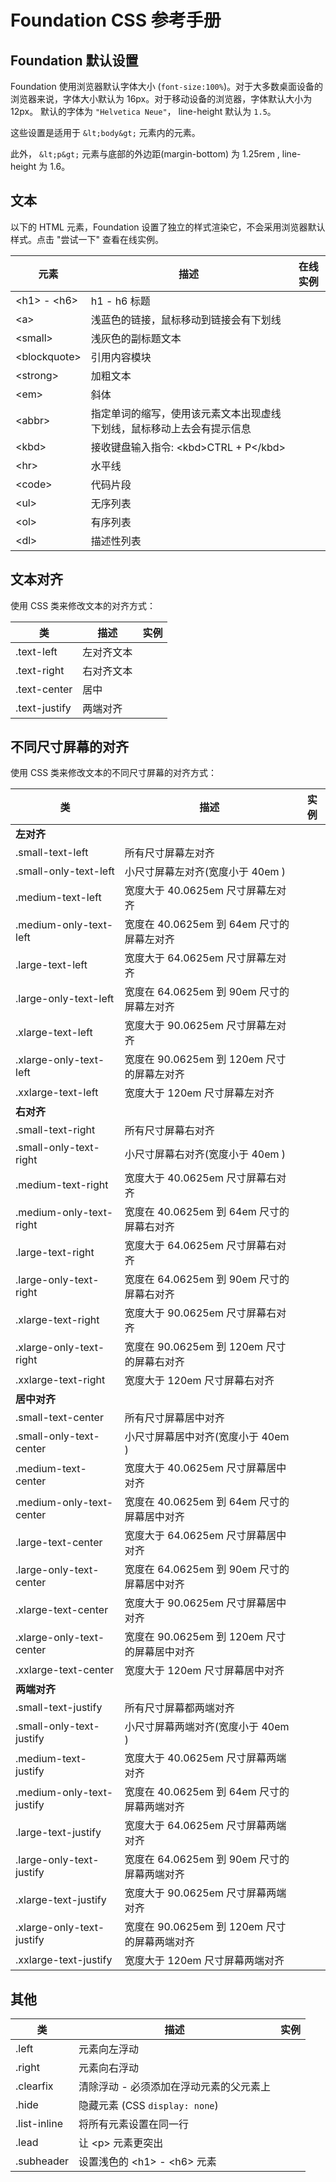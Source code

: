 # Foundation CSS 参考手册

## Foundation 默认设置

Foundation 使用浏览器默认字体大小 (`font-size:100%`)。对于大多数桌面设备的浏览器来说，字体大小默认为 16px。对于移动设备的浏览器，字体默认大小为 12px。 默认的字体为 `"Helvetica Neue"`， line-height 默认为 `1.5`。

这些设置是适用于 `&lt;body&gt;` 元素内的元素。

此外， `&lt;p&gt;` 元素与底部的外边距(margin-bottom) 为 1.25rem , line-height 为 1.6。

## 文本

以下的 HTML 元素，Foundation 设置了独立的样式渲染它，不会采用浏览器默认样式。点击 "尝试一下" 查看在线实例。

| 元素 | 描述 | 在线实例 |
| --- | --- | --- |
| &lt;h1&gt; - &lt;h6&gt; | h1 - h6 标题 |
| &lt;a&gt; | 浅蓝色的链接，鼠标移动到链接会有下划线 |
| &lt;small&gt; | 浅灰色的副标题文本 |
| &lt;blockquote&gt; | 引用内容模块 |
| &lt;strong&gt; | 加粗文本 |
| &lt;em&gt; | 斜体 |
| &lt;abbr&gt; | 指定单词的缩写，使用该元素文本出现虚线下划线，鼠标移动上去会有提示信息 |
| &lt;kbd&gt; | 接收键盘输入指令: &lt;kbd&gt;CTRL + P&lt;/kbd&gt; |
| &lt;hr&gt; | 水平线 |
| &lt;code&gt; | 代码片段 |
| &lt;ul&gt; | 无序列表 |
| &lt;ol&gt; | 有序列表 |
| &lt;dl&gt; | 描述性列表 |

## 文本对齐

使用 CSS 类来修改文本的对齐方式：

| 类 | 描述 | 实例 |
| --- | --- | --- |
| .text-left | 左对齐文本 |
| .text-right | 右对齐文本 |
| .text-center | 居中 |
| .text-justify | 两端对齐 |

## 不同尺寸屏幕的对齐

使用 CSS 类来修改文本的不同尺寸屏幕的对齐方式：

| 类 | 描述 | 实例 |
| --- | --- | --- |
| **左对齐** |
| .small-text-left | 所有尺寸屏幕左对齐 |
| .small-only-text-left | 小尺寸屏幕左对齐(宽度小于 40em ) |
| .medium-text-left | 宽度大于 40.0625em 尺寸屏幕左对齐 |
| .medium-only-text-left | 宽度在 40.0625em 到 64em 尺寸的屏幕左对齐 |
| .large-text-left | 宽度大于 64.0625em 尺寸屏幕左对齐 |
| .large-only-text-left | 宽度在 64.0625em 到 90em 尺寸的屏幕左对齐 |
| .xlarge-text-left | 宽度大于 90.0625em 尺寸屏幕左对齐 |
| .xlarge-only-text-left | 宽度在 90.0625em 到 120em 尺寸的屏幕左对齐 |
| .xxlarge-text-left | 宽度大于 120em 尺寸屏幕左对齐 |
| **右对齐** |
| .small-text-right | 所有尺寸屏幕右对齐 |
| .small-only-text-right | 小尺寸屏幕右对齐(宽度小于 40em ) |
| .medium-text-right | 宽度大于 40.0625em 尺寸屏幕右对齐 |
| .medium-only-text-right | 宽度在 40.0625em 到 64em 尺寸的屏幕右对齐 |
| .large-text-right | 宽度大于 64.0625em 尺寸屏幕右对齐 |
| .large-only-text-right | 宽度在 64.0625em 到 90em 尺寸的屏幕右对齐 |
| .xlarge-text-right | 宽度大于 90.0625em 尺寸屏幕右对齐 |
| .xlarge-only-text-right | 宽度在 90.0625em 到 120em 尺寸的屏幕右对齐 |
| .xxlarge-text-right | 宽度大于 120em 尺寸屏幕右对齐 |
| **居中对齐** |
| .small-text-center | 所有尺寸屏幕居中对齐 |
| .small-only-text-center | 小尺寸屏幕居中对齐(宽度小于 40em ) |
| .medium-text-center | 宽度大于 40.0625em 尺寸屏幕居中对齐 |
| .medium-only-text-center | 宽度在 40.0625em 到 64em 尺寸的屏幕居中对齐 |
| .large-text-center | 宽度大于 64.0625em 尺寸屏幕居中对齐 |
| .large-only-text-center | 宽度在 64.0625em 到 90em 尺寸的屏幕居中对齐 |
| .xlarge-text-center | 宽度大于 90.0625em 尺寸屏幕居中对齐 |
| .xlarge-only-text-center | 宽度在 90.0625em 到 120em 尺寸的屏幕居中对齐 |
| .xxlarge-text-center | 宽度大于 120em 尺寸屏幕居中对齐 |
| **两端对齐** |
| .small-text-justify | 所有尺寸屏幕都两端对齐 |
| .small-only-text-justify | 小尺寸屏幕两端对齐(宽度小于 40em ) |
| .medium-text-justify | 宽度大于 40.0625em 尺寸屏幕两端对齐 |
| .medium-only-text-justify | 宽度在 40.0625em 到 64em 尺寸的屏幕两端对齐 |
| .large-text-justify | 宽度大于 64.0625em 尺寸屏幕两端对齐 |
| .large-only-text-justify | 宽度在 64.0625em 到 90em 尺寸的屏幕两端对齐 |
| .xlarge-text-justify | 宽度大于 90.0625em 尺寸屏幕两端对齐 |
| .xlarge-only-text-justify | 宽度在 90.0625em 到 120em 尺寸的屏幕两端对齐 |
| .xxlarge-text-justify | 宽度大于 120em 尺寸屏幕两端对齐 |

## 其他

| 类 | 描述 | 实例 |
| --- | --- | --- |
| .left | 元素向左浮动 |
| .right | 元素向右浮动 |
| .clearfix | 清除浮动 - 必须添加在浮动元素的父元素上 |
| .hide | 隐藏元素 (CSS `display: none`) |
| .list-inline | 将所有元素设置在同一行 |
| .lead | 让 &lt;p&gt; 元素更突出 |
| .subheader | 设置浅色的 &lt;h1&gt; - &lt;h6&gt; 元素 |

